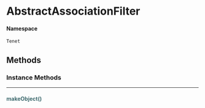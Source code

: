 # AbstractAssociationFilter



#### Namespace

`Tenet`


## Methods

### Instance Methods
<hr />

#### <span style="color:#3e6a6e;">makeObject()</span>




